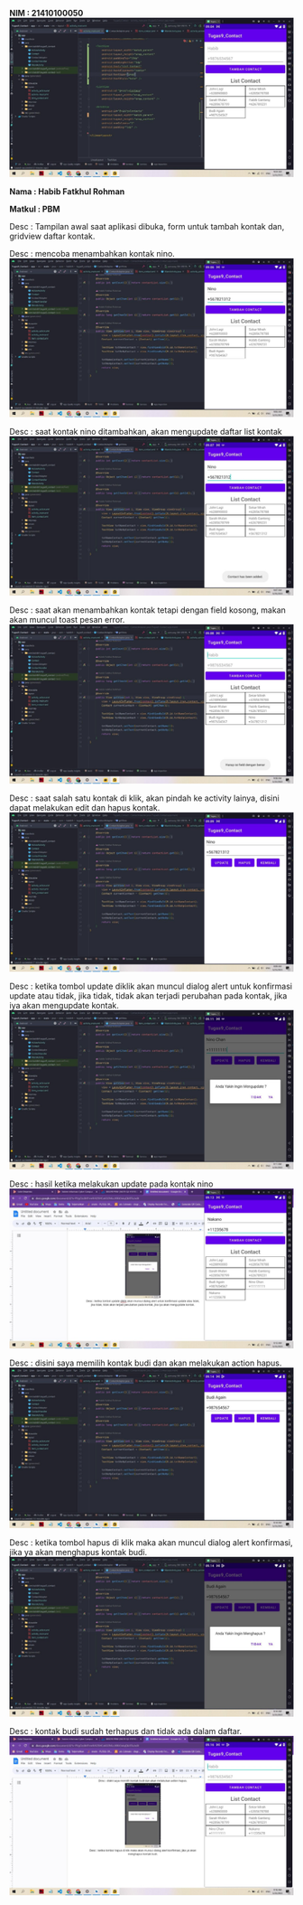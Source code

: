 ﻿**NIM : 21410100050![](Aspose.Words.1357e63b-38a6-40d8-848e-46a67f7bcf31.001.jpeg)**

**Nama : Habib Fatkhul Rohman**

**Matkul : PBM**

Desc : Tampilan awal saat aplikasi dibuka, form untuk tambah kontak dan, gridview daftar kontak.

Desc : mencoba menambahkan kontak nino.![](Aspose.Words.1357e63b-38a6-40d8-848e-46a67f7bcf31.002.jpeg)

Desc : saat kontak nino ditambahkan, akan mengupdate daftar list kontak![](Aspose.Words.1357e63b-38a6-40d8-848e-46a67f7bcf31.003.jpeg)

Desc : saat akan menambahkan kontak tetapi dengan field kosong, makan akan muncul toast pesan error.![](Aspose.Words.1357e63b-38a6-40d8-848e-46a67f7bcf31.004.jpeg)

Desc : saat salah satu kontak di klik, akan pindah ke activity lainya, disini dapat melakukan edit dan hapus kontak.![](Aspose.Words.1357e63b-38a6-40d8-848e-46a67f7bcf31.005.jpeg)

Desc : ketika tombol update diklik akan muncul dialog alert untuk konfirmasi update atau tidak, jika tidak, tidak akan terjadi perubahan pada kontak, jika iya akan mengupdate kontak.![](Aspose.Words.1357e63b-38a6-40d8-848e-46a67f7bcf31.006.jpeg)

Desc : hasil ketika melakukan update pada kontak nino![](Aspose.Words.1357e63b-38a6-40d8-848e-46a67f7bcf31.007.jpeg)

Desc : disini saya memilih kontak budi dan akan melakukan action hapus.![](Aspose.Words.1357e63b-38a6-40d8-848e-46a67f7bcf31.008.jpeg)

Desc : ketika tombol hapus di klik maka akan muncul dialog alert konfirmasi, jika ya akan menghapus kontak budi.![](Aspose.Words.1357e63b-38a6-40d8-848e-46a67f7bcf31.009.jpeg)

Desc : kontak budi sudah terhapus dan tidak ada dalam daftar.![](Aspose.Words.1357e63b-38a6-40d8-848e-46a67f7bcf31.010.jpeg)
